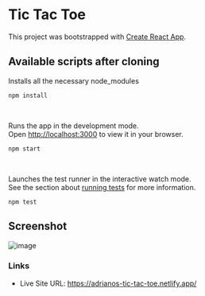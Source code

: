 # Tic Tac Toe

This project was bootstrapped with [Create React App](https://github.com/facebook/create-react-app).

## Available scripts after cloning

Installs all the necessary node_modules
```
npm install
```


<br />


Runs the app in the development mode.\
Open [http://localhost:3000](http://localhost:3000) to view it in your browser.
```
npm start
```


<br />

Launches the test runner in the interactive watch mode.\
See the section about [running tests](https://facebook.github.io/create-react-app/docs/running-tests) for more information.
```
npm test
```



## Screenshot
![image](https://github.com/adriianoo/tic-tac-toe/assets/84389909/e42d8eae-ffcb-4497-b54b-ad939e0d69bb)

### Links

- Live Site URL: https://adrianos-tic-tac-toe.netlify.app/
